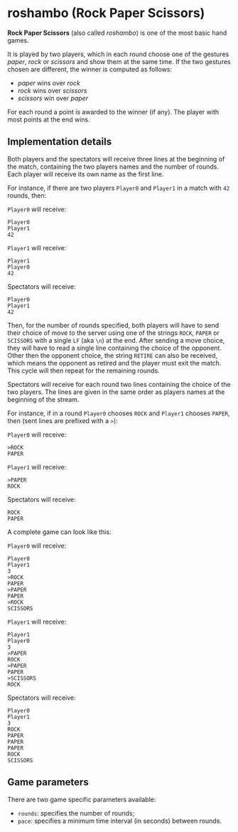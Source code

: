 # roshambo (Rock Paper Scissors)

**Rock Paper Scissors** (also called _roshambo_) is one of the most basic hand games.

It is played by two players, which in each round choose one of the gestures _paper_, _rock_ or _scissors_ and show them at the same time. If the two gestures chosen are different, the winner is computed as follows:

- _paper_ wins over _rock_
- _rock_ wins over _scissors_
- _scissors_ win over _paper_

For each round a point is awarded to the winner (if any). The player with most points at the end wins.

## Implementation details
Both players and the spectators will receive three lines at the beginning of the match, containing the two players names and the number of rounds. Each player will receive its own name as the first line.

For instance, if there are two players `Player0` and `Player1` in a match with `42` rounds, then:

`Player0` will receive:
```
Player0
Player1
42
```

`Player1` will receive:
```
Player1
Player0
42
```

Spectators will receive:
```
Player0
Player1
42
```

Then, for the number of rounds specified, both players will have to send their choice of move to the server using one of the strings `ROCK`, `PAPER` or `SCISSORS` with a single `LF` (aka `\n`) at the end. After sending a move choice, they will have to read a single line containing the choice of the opponent. Other then the opponent choice, the string `RETIRE` can also be received, which means the opponent as retired and the player must exit the match. This cycle will then repeat for the remaining rounds.

Spectators will receive for each round two lines containing the choice of the two players. The lines are given in the same order as players names at the beginning of the stream.

For instance, if in a round `Player0` chooses `ROCK` and `Player1` chooses `PAPER`, then (sent lines are prefixed with a `>`):

`Player0` will receive:
```
>ROCK
PAPER
```

`Player1` will receive:
```
>PAPER
ROCK
```

Spectators will receive:
```
ROCK
PAPER
```

A complete game can look like this:

`Player0` will receive:
```
Player0
Player1
3
>ROCK
PAPER
>PAPER
PAPER
>ROCK
SCISSORS
```

`Player1` will receive:
```
Player1
Player0
3
>PAPER
ROCK
>PAPER
PAPER
>SCISSORS
ROCK
```

Spectators will receive:
```
Player0
Player1
3
ROCK
PAPER
PAPER
PAPER
ROCK
SCISSORS
```

## Game parameters
There are two game specific parameters available:

- `rounds`: specifies the number of rounds;
- `pace`: specifies a minimum time interval (in seconds) between rounds.
